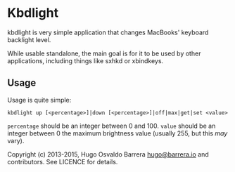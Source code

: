 Kbdlight
========

kbdlight is very simple application that changes MacBooks' keyboard
backlight level.

While usable standalone, the main goal is for it to be used by other
applications, including things like sxhkd or xbindkeys.

Usage
-----
Usage is quite simple:

    kbdlight up [<percentage>]|down [<percentage>]|off|max|get|set <value>

`percentage` should be an integer between 0 and 100.
`value` should be an integer between 0 the maximum brightness value (usually
255, but this *may* vary).

Copyright (c) 2013-2015, Hugo Osvaldo Barrera <hugo@barrera.io> and
contributors. See LICENCE for details.
